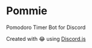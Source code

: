 # Pommie

Pomodoro Timer Bot for Discord

Created with 😂 using [Discord.js](https://discord.js.org/#/)
